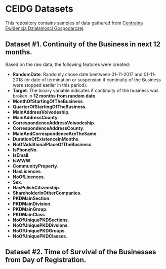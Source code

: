# CEIDG Datasets

This repository contains samples of data gathered from [Centralna Ewidencja Dzialalnosci Gospodarczej](https://prod.ceidg.gov.pl/CEIDG/CEIDG.Public.UI/Search.aspx).


## Dataset #1. Continuity of the Business in next 12 months.

Based on the raw data, the following features were created:
- **RandomDate**: Randomly chose date beetween 01-11-2017 and 01-11-2018 (or date of termination or suspension if continuity of the Business were stopped earlier in this period).
- **Target**: The binary variable indicates if continuity of the business was broken in **12 months from random date**. 
- **MonthOfStartingOfTheBusiness**.
- **QuarterOfStartingOfTheBusiness**.
- **MainAddressVoivodeship**.
- **MainAddressCounty**.
- **CorrespondenceAddressVoivodeship**.
- **CorrespondenceAddressCounty**.
- **MainAndCorrespondenceAreTheSame**.
- **DurationOfExistenceInMonths**.
- **NoOfAdditionalPlaceOfTheBusiness**.
- **IsPhoneNo**.
- **IsEmail**.
- **IsWWW**.
- **CommunityProperty**.
- **HasLicences**.
- **NoOfLicences**.
- **Sex**.
- **HasPolishCitizenship**.
- **ShareholderInOtherCompanies**.
- **PKDMainSection**.
- **PKDMainDivision**.
- **PKDMainGroup**.
- **PKDMainClass**.
- **NoOfUniquePKDSections**.
- **NoOfUniquePKDDivsions**.
- **NoOfUniquePKDGroups**.
- **NoOfUniquePKDClasses**.

## Dataset #2. Time of Survival of the Businesses from Day of Registration.


